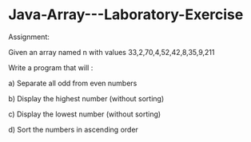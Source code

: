 # Java-Array---Laboratory-Exercise
Assignment:

Given an array named n with values 33,2,70,4,52,42,8,35,9,211

Write a program that will :

a) Separate all odd from even numbers

b) Display the highest number (without sorting)

c) Display the lowest number (without sorting)

d) Sort the numbers in ascending order
